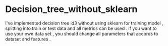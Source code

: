 # Decision_tree_without_sklearn
I've implemented decision tree id3 without using sklearn for training model , splitting into train or test data and all metrics can be used . 
if you want to use your own data set , you should change all parameters that accords to dataset and features .
